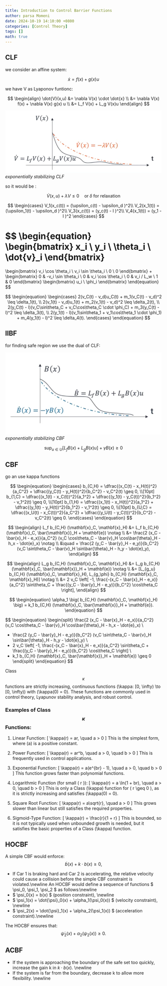 ```yaml
---
title: Introduction to Control Barrier Functions
author: parsa Momeni
date: 2024-10-19 14:10:00 +0800
categories: [Control Theory]
tags: []
math: true
---
```


## CLF

we consider an affine system:

$$
\dot{x} = f(x) + g(x)u
$$


we have V as Lyaponov funtionc:

$$
\begin{align}
\dot{V}(x,u) &= \nabla V(x) \cdot \dot{x} \\
       &= \nabla V(x) f(x) + \nabla V(x) g(x) u \\
       &= L_f V(x) + L_g V(x)u 
\end{align}
$$


![Chirpy Starter Template](/assets/articles/2024-10-19-clf.png)
_exponentially stabilizing CLF_

so it would be :

$$
\dot{V}(x,u) + \lambda V \leq 0 \quad \text{or} \; \delta \; \text{for relaxation}
$$

$$
\begin{cases} 
      V_1(x_c(t)) = (\upsilon_c(t) - \upsilon_d )^2\\ 
      V_2(x_1(t)) = (\upsilon_1(t) - \upsilon_d )^2\\
      V_3(x_c(t)) = (y_c(t) - l )^2\\
      V_4(x_1(t)) = (y_1 - l )^2
   \end{cases}
$$

$$
\begin{equation}
\begin{bmatrix}
x_i \\
y_i \\
\theta_i \\
\dot{v}_i
\end{bmatrix}
=
\begin{bmatrix}
v_i \cos \theta_i \\
v_i \sin \theta_i \\
0 \\
0
\end{bmatrix}
+
\begin{bmatrix}
0 & -v_i \sin \theta_i \\
0 & v_i \cos \theta_i \\
0 & v_i / L_w \\
1 & 0
\end{bmatrix}
\begin{bmatrix}
u_i \\
\phi_i 
\end{bmatrix}
\end{equation}
$$

$$
\begin{equation}
\begin{cases}
2(v_C(t) - v_d)u_C(t) + m_1(v_C(t) - v_d)^2 \leq \delta_1(t),  \\
2(v_1(t) - v_d)u_1(t) + m_2(v_1(t) - v_d)^2 \leq \delta_2(t), \\
2(y_C(t) - l)(v_C\sin\theta_C + v_C\cos\theta_C \cdot \phi_C) + m_3(y_C(t) - l)^2 \leq \delta_3(t),  \\
2(y_1(t) - l)(v_1\sin\theta_1 + v_1\cos\theta_1 \cdot \phi_1) + m_4(y_1(t) - l)^2 \leq \delta_4(t). 
\end{cases}
\end{equation}
$$


## llBF

for finding safe region we use the dual of CLF:
 

![Chirpy Starter Template](/assets/articles/2024-10-19-cbf.png)
_exponentially stabilizing CBF_

$$
\begin{equation}
\sup_{u \in U} \left[ L_f B(x) + L_g B(x) u \right] + \gamma B(x) \geq 0
\end{equation}
$$

## CBF

go an use kappa functions

$$
\begin{equation}
\begin{cases}
b_{C,H} = \dfrac{(x_C(t) - x_H(t))^2}{a_C^2} + \dfrac{(y_C(t) - y_H(t))^2}{b_C^2} - v_C^2(t) \geq 0, \\[10pt]
b_{1,C} = \dfrac{(x_1(t) - x_C(t))^2}{a_1^2} + \dfrac{(y_1(t) - y_C(t))^2}{b_1^2} - v_1^2(t) \geq 0, \\[10pt]
b_{1,H} = \dfrac{(x_1(t) - x_H(t))^2}{a_1^2} + \dfrac{(y_1(t) - y_H(t))^2}{b_1^2} - v_1^2(t) \geq 0, \\[10pt]
b_{U,C} = \dfrac{(x_U(t) - x_C(t))^2}{a_C^2} + \dfrac{(y_U(t) - y_C(t))^2}{b_C^2} - v_C^2(t) \geq 0.
\end{cases}
\end{equation}
$$

$$
\begin{align}
L_f b_{C,H} (\mathbf{x}_C, \mathbf{x}_H) &= L_f b_{C,H} (\mathbf{x}_C, \bar{\mathbf{x}}_H + \mathbf{e}) \notag \\
&= \frac{2 (x_C - \bar{x}_H - e_x)}{a_C^2} (v_C \cos\theta_C - \bar{v}_H \cos\bar{\theta}_H - h_x - \dot{e}_x) \notag \\
&\quad + \frac{2 (y_C - \bar{y}_H - e_y)}{b_C^2} (v_C \sin\theta_C - \bar{v}_H \sin\bar{\theta}_H - h_y - \dot{e}_y), 
\end{align}
$$

$$
\begin{align}
L_g b_{C,H} (\mathbf{x}_C, \mathbf{x}_H) &= L_g b_{C,H} (\mathbf{x}_C, \bar{\mathbf{x}}_H + \mathbf{e}) \notag \\
&= [L_{g_u} b_{C,H} (\mathbf{x}_C, \mathbf{x}_H), L_{g_\phi} b_{C,H} (\mathbf{x}_C, \mathbf{x}_H)] \notag \\
&= 2 v_C \left[ -1, \frac{-(x_C - \bar{x}_H - e_x)}{a_C^2} \sin\theta_C + \frac{(y_C - \bar{y}_H - e_y)}{b_C^2} \cos\theta_C \right], 
\end{align}
$$

$$
\begin{equation}
\alpha_1 \big( b_{C,H} (\mathbf{x}_C, \mathbf{x}_H) \big) = k_1 b_{C,H} (\mathbf{x}_C, \bar{\mathbf{x}}_H + \mathbf{e}).
\end{equation}
$$

$$
\begin{equation}
\begin{split}
\frac{2 (x_C - \bar{x}_H - e_x)}{a_C^2} (v_C \cos\theta_C - \bar{v}_H \cos\bar{\theta}_H - h_x - \dot{e}_x) \\
+ \frac{2 (y_C - \bar{y}_H - e_y)}{b_C^2} (v_C \sin\theta_C - \bar{v}_H \sin\bar{\theta}_H - h_y - \dot{e}_y) \\
+ 2 v_C \left[ -1, \frac{-(x_C - \bar{x}_H - e_x)}{a_C^2} \sin\theta_C + \frac{(y_C - \bar{y}_H - e_y)}{b_C^2} \cos\theta_C \right] \\
+ k_1 b_{C,H} (\mathbf{x}_C, \bar{\mathbf{x}}_H + \mathbf{e}) \geq 0
\end{split}
\end{equation}
$$

Class $$\kappa $$ functions are strictly increasing, continuous functions \(\kappa: [0, \infty) \to [0, \infty)\) with \(\kappa(0) = 0\). These functions are commonly used in control theory, Lyapunov stability analysis, and robust control.



### Examples of Class $$\kappa$$ Functions:
1. Linear Function: 
   \[
   \kappa(r) = ar, \quad a > 0
   \]
   This is the simplest form, where \(a\) is a positive constant.

2. Power Function:
   \[
   \kappa(r) = ar^b, \quad a > 0, \quad b > 0
   \]
   This is frequently used in control applications.

3. Exponential Function:
   \[
   \kappa(r) = a(e^{br} - 1), \quad a > 0, \quad b > 0
   \]
   This function grows faster than polynomial functions.

4. Logarithmic Function (for small \( r \)):
   \[
   \kappa(r) = a \ln(1 + br), \quad a > 0, \quad b > 0
   \]
   This is only a Class \(\kappa\) function for \( r \geq 0 \), as it is strictly increasing and satisfies \(\kappa(0) = 0\).

5. Square Root Function:
   \[
   \kappa(r) = a\sqrt{r}, \quad a > 0
   \]
   This grows slower than linear but still satisfies the required properties.

6. Sigmoid-Type Function:
   \[
   \kappa(r) = \frac{r}{1 + r}
   \]
   This is bounded, so it is not typically used when unbounded growth is needed, but it satisfies the basic properties of a Class \(\kappa\) function.



## HOCBF

A simple CBF would enforce:
   $$
   \dot{b}(x) + k \cdot b(x) \geq 0,
   $$

- If Car 1 is braking hard and Car 2 is accelerating, the relative velocity could cause a collision before the simple CBF constraint is violated.\newline
An HOCBF would define a sequence of functions $ \psi_0, \psi_1, \psi_2 $ as follows:\newline
- $ \psi_0(x) = b(x) $ (position constraint), \newline
- $ \psi_1(x) = \dot{\psi}_0(x) + \alpha_1(\psi_0(x)) $ (velocity constraint), \newline
- $ \psi_2(x) = \dot{\psi}_1(x) + \alpha_2(\psi_1(x)) $ (acceleration constraint).\newline


The HOCBF ensures that:
$$
\dot{\psi}_2(x) + \alpha_2(\psi_2(x)) \geq 0.
$$


## ACBF

- If the system is approaching the boundary of the safe set too quickly, increase the gain k in $k \cdot b(x)$. \newline
- If the system is far from the boundary, decrease k to allow more flexibility. \newline
